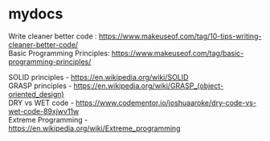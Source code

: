 # mydocs

Write cleaner better code : https://www.makeuseof.com/tag/10-tips-writing-cleaner-better-code/ <br/>
Basic Programming Principles: https://www.makeuseof.com/tag/basic-programming-principles/ <br/>

SOLID principles - https://en.wikipedia.org/wiki/SOLID <br/>
GRASP principles - https://en.wikipedia.org/wiki/GRASP_(object-oriented_design) <br/>
DRY vs WET code - https://www.codementor.io/joshuaaroke/dry-code-vs-wet-code-89xjwv11w <br/>
Extreme Programming - https://en.wikipedia.org/wiki/Extreme_programming <br/>

